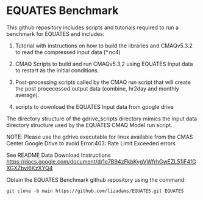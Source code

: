 # EQUATES Benchmark 

  This github repository includes scripts and tutorials required to run a benchmark for EQUATES and includes:

  1. Tutorial with instructions on how to build the libraries and CMAQv5.3.2 to read the compressed input data (*.nc4)
  
  2. CMAQ Scripts to build and run CMAQv5.3.2 using EQUATES Input data to restart as the initial conditions.

  3. Post-processing scripts called by the CMAQ run script that will create the post procecessed output data (combine, hr2day and monthly average).

  4. scripts to download the EQUATES Input data from google drive

  The directory structure of the gdrive_scripts directory mimics the input data directory structure used by the EQUATES CMAQ Model run script.

  NOTE: Please use the gdrive executable for linux available from the CMAS Center Google Drive to avoid Error:403: Rate Limit Exceeded errors

  See README Data Download Instructions https://docs.google.com/document/d/1e7B94zFkbKygVWfrhGwEZL51jF4fGXGXZbvi6KzXYQ4


  
  Obtain the EQUATES Benchmark github repository using the command:


```
git clone -b main https://github.com/lizadams/EQUATES.git EQUATES
```
